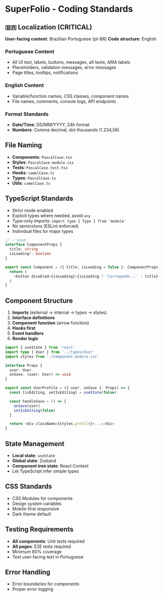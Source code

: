 # SuperFolio - Coding Standards

## 🇧🇷 Localization (CRITICAL)

**User-facing content**: Brazilian Portuguese (pt-BR)
**Code structure**: English

### Portuguese Content

- All UI text, labels, buttons, messages, alt texts, ARIA labels
- Placeholders, validation messages, error messages
- Page titles, tooltips, notifications

### English Content

- Variable/function names, CSS classes, component names
- File names, comments, console logs, API endpoints

### Format Standards

- **Date/Time**: DD/MM/YYYY, 24h format
- **Numbers**: Comma decimal, dot thousands (1.234,56)

## File Naming

- **Components**: `PascalCase.tsx`
- **Styles**: `PascalCase.module.css`
- **Tests**: `PascalCase.test.tsx`
- **Hooks**: `camelCase.ts`
- **Types**: `PascalCase.ts`
- **Utils**: `camelCase.ts`

## TypeScript Standards

- Strict mode enabled
- Explicit types where needed, avoid `any`
- Type-only imports: `import type { Type } from 'module'`
- No semicolons (ESLint enforced)
- Individual files for major types

```typescript
// ✅ Good
interface ComponentProps {
  title: string
  isLoading?: boolean
}

export const Component = ({ title, isLoading = false }: ComponentProps) => {
  return (
    <button disabled={isLoading}>{isLoading ? 'Carregando...' : title}</button>
  )
}
```

## Component Structure

1. **Imports** (external → internal → types → styles)
2. **Interface definitions**
3. **Component function** (arrow function)
4. **Hooks first**
5. **Event handlers**
6. **Render logic**

```typescript
import { useState } from 'react'
import type { User } from '../types/User'
import styles from './Component.module.css'

interface Props {
  user: User
  onSave: (user: User) => void
}

export const UserProfile = ({ user, onSave }: Props) => {
  const [isEditing, setIsEditing] = useState(false)

  const handleSave = () => {
    onSave(user)
    setIsEditing(false)
  }

  return <div className={styles.profile}>...</div>
}
```

## State Management

- **Local state**: `useState`
- **Global state**: Zustand
- **Component tree state**: React Context
- Let TypeScript infer simple types

## CSS Standards

- CSS Modules for components
- Design system variables
- Mobile-first responsive
- Dark theme default

## Testing Requirements

- **All components**: Unit tests required
- **All pages**: E2E tests required
- Minimum 80% coverage
- Test user-facing text in Portuguese

## Error Handling

- Error boundaries for components
- Proper error logging
